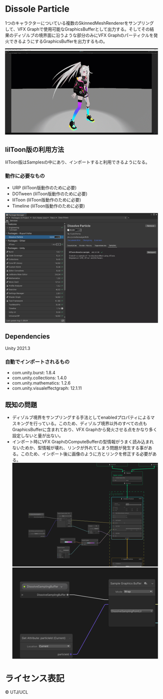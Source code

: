 # Dissole Particle

1つのキャラクターについている複数のSkinnedMeshRendererをサンプリングして、VFX Graphで使用可能なGraphicsBufferとして出力する。そしてその結果のディゾルブの境界面に沿うような部分のみにVFX Graphのパーティクルを発火できるようにするGraphicsBufferを出力するもの。

![](./Documentation/2023-08-01_08-11-34.gif)

## lilToon版の利用方法

lilToon版はSamplesの中にあり、インポートすると利用できるようになる。

### 動作に必要なもの

- URP (lilToon版動作のために必要)
- DOTween (lilToon版動作のために必要)
- lilToon (lilToon版動作のために必要)
- Timeline (lilToon版動作のために必要)

![](./Documentation/Snag_748d4aa.png)

## Dependencies

Unity 2021.3

### 自動でインポートされるもの

- com.unity.burst: 1.8.4
- com.unity.collections: 1.4.0
- com.unity.mathematics: 1.2.6
- com.unity.visualeffectgraph: 12.1.11

## 既知の問題

- ディゾルブ境界をサンプリングする手法としてenabledプロパティによるマスキングを行っている。このため、ディゾルブ境界以外のすべての点もGraphicsBufferに含まれており、VFX Graphから発火させる点をかなり多く設定しないと量が出ない。
- インポート時にVFX GraphのComputeBufferの型情報がうまく読み込まれないためか、型情報が壊れ、リンクが外れてしまう問題が発生する事がある。このため、インポート後に画像のように方とリンクを修正する必要がある。
![](./Documentation/Snag_745ed23.png)
![](./Documentation/Snag_745c49c.png)

# ライセンス表記

© UTJ/UCL